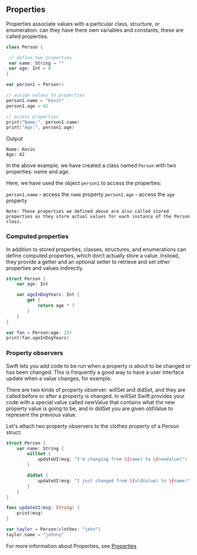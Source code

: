 ## Properties
Properties associate values with a particular class, structure, or enumeration. can they have there own variables and constants, these are called properties.

```swift
class Person {

 // define two properties
 var name: String = ""
 var age: Int = 0
}

var person1 = Person()

// assign values to properties
person1.name = "Kevin"
person1.age = 42

// access properties
print("Name:", person1.name)
print("Age:", person1.age)
```

Output
```terminal
Name: Kevin
Age: 42
```

In the above example, we have created a class named `Person` with two properties: name and age.

Here, we have used the object `person1` to access the properties:

`person1.name` - access the `name` property
`person1.age` - access the `age` property

```Note
Note: These properties we defined above are also called stored properties as they store actual values for each instance of the Person class.
```

### Computed properties
In addition to stored properties, classes, structures, and enumerations can define computed properties, which don’t actually store a value. Instead, they provide a getter and an optional setter to retrieve and set other properties and values indirectly.

```swift
struct Person {
    var age: Int

    var ageInDogYears: Int {
        get {
            return age * 7
        }
    }
}

var fan = Person(age: 25)
print(fan.ageInDogYears)
```

### Property observers
Swift lets you add code to be run when a property is about to be changed or has been changed. This is frequently a good way to have a user interface update when a value changes, for example.

There are two kinds of property observer: willSet and didSet, and they are called before or after a property is changed. In willSet Swift provides your code with a special value called newValue that contains what the new property value is going to be, and in didSet you are given oldValue to represent the previous value.

Let's attach two property observers to the clothes property of a Person struct:

```swift
struct Person {
    var name: String {
        willSet {
            updateUI(msg: "I'm changing from \(name) to \(newValue)")
        }

        didSet {
            updateUI(msg: "I just changed from \(oldValue) to \(name)")
        }
    }
}

func updateUI(msg: String) {
    print(msg)
}

var taylor = Person(clothes: "john")
taylor.name = "johnny"
```

For more information about Properties, see [Properties](https://https://docs.swift.org/swift-book/LanguageGuide/Properties.html)